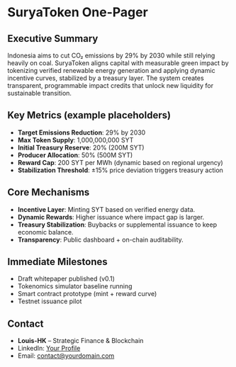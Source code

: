 # SuryaToken One-Pager

## Executive Summary  
Indonesia aims to cut CO₂ emissions by 29% by 2030 while still relying heavily on coal. SuryaToken aligns capital with measurable green impact by tokenizing verified renewable energy generation and applying dynamic incentive curves, stabilized by a treasury layer. The system creates transparent, programmable impact credits that unlock new liquidity for sustainable transition.

## Key Metrics (example placeholders)
- **Target Emissions Reduction**: 29% by 2030  
- **Max Token Supply**: 1,000,000,000 SYT  
- **Initial Treasury Reserve**: 20% (200M SYT)  
- **Producer Allocation**: 50% (500M SYT)  
- **Reward Cap**: 200 SYT per MWh (dynamic based on regional urgency)  
- **Stabilization Threshold**: ±15% price deviation triggers treasury action  

## Core Mechanisms
- **Incentive Layer**: Minting SYT based on verified energy data.  
- **Dynamic Rewards**: Higher issuance where impact gap is larger.  
- **Treasury Stabilization**: Buybacks or supplemental issuance to keep economic balance.  
- **Transparency**: Public dashboard + on-chain auditability.

## Immediate Milestones
- Draft whitepaper published (v0.1)  
- Tokenomics simulator baseline running  
- Smart contract prototype (mint + reward curve)  
- Testnet issuance pilot  

## Contact  
- **Louis-HK** – Strategic Finance & Blockchain  
- LinkedIn: [Your Profile](#)  
- Email: contact@yourdomain.com
